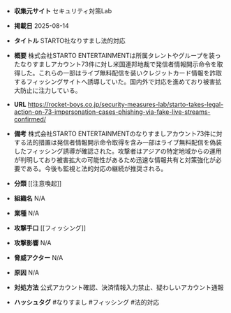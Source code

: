 - **収集元サイト**
セキュリティ対策Lab

- **掲載日**
2025-08-14

- **タイトル**
STARTO社なりすまし法的対応

- **概要**
株式会社STARTO ENTERTAINMENTは所属タレントやグループを装ったなりすましアカウント73件に対し米国連邦地裁で発信者情報開示命令を取得した。これらの一部はライブ無料配信を装いクレジットカード情報を詐取するフィッシングサイトへ誘導していた。国内外で対応を進めており被害拡大防止に注力している。

- **URL**
https://rocket-boys.co.jp/security-measures-lab/starto-takes-legal-action-on-73-impersonation-cases-phishing-via-fake-live-streams-confirmed/

- **備考**
株式会社STARTO ENTERTAINMENTのなりすましアカウント73件に対する法的措置は発信者情報開示命令取得を含み一部はライブ無料配信を偽装したフィッシング誘導が確認された。攻撃者はアジアの特定地域からの運用が判明しており被害拡大の可能性があるため迅速な情報共有と対策強化が必要である。今後も監視と法的対応の継続が推奨される。

- **分類**
[[注意喚起]]

- **組織名**
N/A

- **業種**
N/A

- **攻撃手口**
[[フィッシング]]

- **攻撃影響**
N/A

- **脅威アクター**
N/A

- **原因**
N/A

- **対処方法**
公式アカウント確認、決済情報入力禁止、疑わしいアカウント通報

- **ハッシュタグ**
#なりすまし #フィッシング #法的対応
